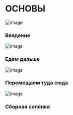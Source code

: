 # ОСНОВЫ
![image](https://github.com/pSKYq/modsen/assets/92396566/a230e1d3-f1b2-4fa8-add9-3c9824212dd8)
### Введение
![image](https://github.com/pSKYq/modsen/assets/92396566/7b355c35-6e07-460c-86e2-a2ed1e81fdfe)
### Едем дальше
![image](https://github.com/pSKYq/modsen/assets/92396566/f919f389-81af-4a83-a558-cf2da294a9a9)
### Перемещаем туда сюда
![image](https://github.com/pSKYq/modsen/assets/92396566/2ed4dcdd-9b77-4b7c-8683-d88e2365c6bb)
### Сборная солянка

